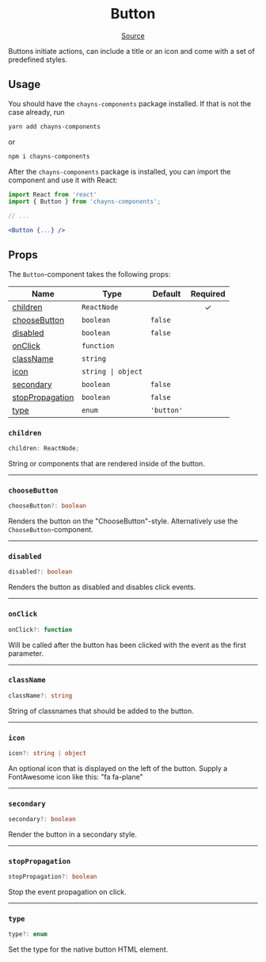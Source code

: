 <h1 align="center">Button</h1>

<p align="center">
    <a href="src/react-chayns-button/component/Button.jsx">Source</a>
</p>

Buttons initiate actions, can include a title or an icon and come with a set of
predefined styles.

## Usage

You should have the `chayns-components` package installed. If that is not the
case already, run

```bash
yarn add chayns-components
```

or

```bash
npm i chayns-components
```

After the `chayns-components` package is installed, you can import the component
and use it with React:

```jsx
import React from 'react'
import { Button } from 'chayns-components';

// ...

<Button {...} />
```

## Props

The `Button`-component takes the following props:

| Name                                | Type               | Default    | Required |
| ----------------------------------- | ------------------ | ---------- | :------: |
| [children](#children)               | `ReactNode`        |            |    ✓     |
| [chooseButton](#choosebutton)       | `boolean`          | `false`    |          |
| [disabled](#disabled)               | `boolean`          | `false`    |          |
| [onClick](#onclick)                 | `function`         |            |          |
| [className](#classname)             | `string`           |            |          |
| [icon](#icon)                       | `string \| object` |            |          |
| [secondary](#secondary)             | `boolean`          | `false`    |          |
| [stopPropagation](#stoppropagation) | `boolean`          | `false`    |          |
| [type](#type)                       | `enum`             | `'button'` |          |

### `children`

```ts
children: ReactNode;
```

String or components that are rendered inside of the button.

---

### `chooseButton`

```ts
chooseButton?: boolean
```

Renders the button on the "ChooseButton"-style. Alternatively use the
`ChooseButton`-component.

---

### `disabled`

```ts
disabled?: boolean
```

Renders the button as disabled and disables click events.

---

### `onClick`

```ts
onClick?: function
```

Will be called after the button has been clicked with the event as the first
parameter.

---

### `className`

```ts
className?: string
```

String of classnames that should be added to the button.

---

### `icon`

```ts
icon?: string | object
```

An optional icon that is displayed on the left of the button. Supply a
FontAwesome icon like this: "fa fa-plane"

---

### `secondary`

```ts
secondary?: boolean
```

Render the button in a secondary style.

---

### `stopPropagation`

```ts
stopPropagation?: boolean
```

Stop the event propagation on click.

---

### `type`

```ts
type?: enum
```

Set the type for the native button HTML element.
